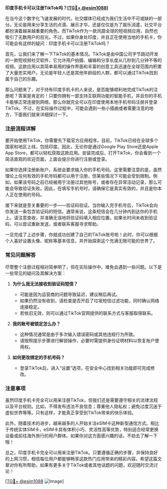**印度手机卡可以注册TikTok吗？[[TG💪+ @esim1088](https://t.me/s/esim1088)]**

在当今这个数字化飞速发展的时代，社交媒体已经成为我们生活中不可或缺的一部分。无论是用来分享生活的点滴、展示才华，还是仅仅是为了娱乐消遣，社交平台都扮演着越来越重要的角色。而TikTok作为一款风靡全球的短视频应用，自然也吸引了无数用户的目光。不过，如果你身处印度，并且正在使用当地的手机卡，你可能会有这样的疑问：印度手机卡可以注册TikTok吗？

首先，让我们来了解一下TikTok的基本情况。TikTok是由中国公司字节跳动开发的一款短视频社交软件，它允许用户拍摄、编辑和分享长度从几秒到几分钟不等的视频。这款应用以其简单易用的操作界面和丰富的创意工具迅速在全球范围内积累了大量忠实用户。无论是年轻人还是其他年龄段的人群，都可以通过TikTok找到属于自己的乐趣。

那么问题来了，对于持有印度手机卡的人来说，是否能够顺利地完成TikTok的注册呢？答案是肯定的！只要你拥有一部支持互联网功能的智能手机，并且你的手机卡能够正常连接到网络，那么你就完全可以在印度使用本地手机号码注册并登录TikTok。不过，在实际操作过程中，可能会遇到一些小插曲或者需要注意的地方，下面我们就来详细探讨一下。

### 注册流程详解

要开始使用TikTok，你需要先下载官方应用程序。目前，TikTok已经在全球多个国家和地区上线，包括印度。因此，无论你是通过Google Play Store还是Apple App Store，都可以轻松获取这款应用。安装完成后，打开TikTok，你会看到一个简洁直观的欢迎页面，上面会提示你进行注册或登录。

如果你选择注册新账户，系统会要求输入你的手机号码。这里需要注意的是，虽然理论上任何有效的手机号码都可以用于注册，但某些情况下可能会受到限制。例如，如果该号码之前已经被用于注册过其他账号，或者存在异常活动记录，那么可能会导致验证失败。因此，在填写手机号时，请确保它是真实有效的，并且是你本人正在使用的号码。

接下来就是至关重要的一步——验证码验证。当你输入完手机号后，TikTok会向你发送一条包含验证码的短信。通常来说，这条短信会在几分钟内到达你的手机上。请注意查收，并准确无误地将验证码填入相应位置。如果长时间未收到验证码，可以尝试重新发送，或者联系客服寻求帮助。

一旦完成了上述步骤，你就成功创建了自己的TikTok账号啦！此时，你可以根据个人喜好设置头像、昵称等基本信息，并开始探索这个充满无限可能的世界了。

### 常见问题解答

尽管整个注册过程相对简单明了，但在实际操作中，难免会遇到一些问题。以下是一些常见的疑问及其解决方案：

1. **为什么我无法接收到验证码短信？**
   - 可能是因为运营商的问题导致延迟，建议稍后再试。
   - 如果仍然没有收到，请检查是否开启了垃圾短信过滤功能，同时确认网络连接稳定。
   - 若依旧无效，则可以通过TikTok官网提供的联系方式与客服取得联系。

2. **我的账号被锁定怎么办？**
   - 这种情况通常是由于多次输入错误密码或其他违规行为所致。
   - 请按照提示步骤进行解锁操作，必要时需提供身份证明材料以恢复账户使用权。

3. **如何更改绑定的手机号码？**
   - 登录TikTok后，进入“设置”选项，在安全中心找到相关功能即可完成修改。

### 注意事项

虽然印度手机卡完全可以用来注册TikTok，但我们还是需要遵守相关的法律法规以及平台规则。比如，不得发布违法不良信息；尊重他人隐私权；避免过度沉迷于虚拟世界等等。只有这样，才能真正享受到TikTok带来的快乐体验。

此外，随着技术的进步，越来越多的人开始关注eSIM卡这种新型通信方式。相比于传统实体SIM卡，eSIM卡具有体积小巧、灵活性高等优势，特别适合经常更换设备或前往海外旅行的用户群体。如果你对这方面感兴趣的话，不妨去了解一下哦！

总之，印度手机卡完全可以用来注册TikTok。只要遵循正确的步骤，并保持良好的上网习惯，相信每位用户都能够畅享这款热门应用带来的精彩内容。希望这篇文章对你有所帮助，如果有更多关于TikTok或者其他话题的问题，欢迎随时交流讨论！

[[TG💪+ @esim1088](https://t.me/s/esim1088) ![Image](https://i.postimg.cc/4NQfJmqS/Snipaste-2025-05-13-00-14-12.png)]